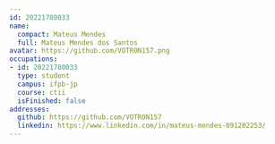 ```yaml
---
id: 20221780033
name:
  compact: Mateus Mendes
  full: Mateus Mendes dos Santos
avatar: https://github.com/VOTRON157.png
occupations:
- id: 20221780033
  type: student
  campus: ifpb-jp
  course: ctii
  isFinished: false
addresses:
  github: https://github.com/VOTRON157
  linkedin: https://www.linkedin.com/in/mateus-mendes-091202253/
---
```

